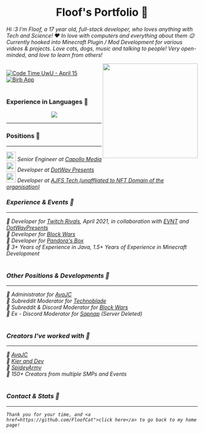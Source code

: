 <div align='center'>
  <h1>Floof's Portfolio 🧡</h1>
</div>

<i> Hi :3 I'm Floof, a 17 year old, full-stack developer, who loves anything with Tech and Science! ❤️ In love with computers and everything about them 😉 Currently hooked into Minecraft Plugin / Mod Development for various videos & projects. Love cats, dogs, music and talking to people! Very open-minded, and love to learn from others! </i>

<img align='right' src="https://cdn.discordapp.com/attachments/870748925571792916/980350874977177620/47d949eaa9f98254f089a898a01e99fd-modified.png" width="250">
<br>
<a href="https://wakatime.com/@15a707f0-e01c-42c8-b5fc-2f82e7b21c7f"><img src="https://wakatime.com/badge/user/15a707f0-e01c-42c8-b5fc-2f82e7b21c7f.svg" alt="Code Time UwU - April 15" /></a>
  <a href="https://twitter.com/intent/follow?screen_name=floo__f">
        <img src="https://img.shields.io/twitter/follow/floo__f?style=social&logo=twitter"
            alt="Birb App"></a>
    </div>
    
<br>
<br>
<div align='left'>
  <h3>Experience in Languages 💙</h3>
</div>
<p align="center">
  <a href="https://skillicons.dev">
    <img src="https://skillicons.dev/icons?i=arduino,bash,c,cpp,discord,bots,eclipse,java,kotlin,mysql,py,pytorch,raspberrypi" />
  </a>
</p>

<hr />
<div align='left'>
  <h3>Positions 💙</h3>
</div>
<hr />
  <i><img src="https://media.giphy.com/media/VgCDAzcKvsR6OM0uWg/giphy.gif" width="25"> <i>Senior Engineer at <a href="https://www.capollomedia.com">Capollo Media</a></i>
    <br>
  <i><img src="https://media.giphy.com/media/VgCDAzcKvsR6OM0uWg/giphy.gif" width="25"> <i>Developer at <a href="https://dotwavpresents.org/">DotWav Presents</a></i>
    <br>
  <i><img src="https://media.giphy.com/media/VgCDAzcKvsR6OM0uWg/giphy.gif" width="25"> <i>Developer at <a href="https://ajfstech.com/">AJFS Tech (unaffliated to NFT Domain of the organisation)</a></i>
    <br>
    
<div align='left'>
  <h3>Experience & Events 💙</h3>
</div>
<hr />
    🎲<i> Developer for <a href="https://www.youtube.com/watch?v=4nBArTaUjzE">Twitch Rivals</a>, April 2021, in collaboration with <a href="https://twitter.com/EVNTgames">EVNT</a> and <a href="https://twitter.com/dotwavpresents">DotWavPresents</a><br>
    🎲<i> Developer for <a href="https://twitter.com/BlockWarsEvent/status/1528044302844174339">Block Wars</a><br>
    🎲<i> Developer for <a href="https://twitter.com/PandorasBoxMC">Pandora's Box</a><br>
    🎲<i> 3+ Years of Experience in Java, 1.5+ Years of Experience in Minecraft Development<br>
    </i>
   <br>
<div align='left'>
  <h3>Other Positions & Developments 💙</h3>
</div>
<hr />
    🌺<i> Administrator for <a href="https://twitter.com/_AvaJC_">AvaJC</a><br>
    🌺<i> Subreddit Moderator for <a href="https://www.reddit.com/r/Technoblade/">Technoblade</a><br>
    🌺<i> Subreddit & Discord Moderator for <a href="https://discord.gg/blockwars">Block Wars</a><br>
    🌺<i> Ex - Discord Moderator for <a href="https://twitter.com/Sapnap">Sapnap</a> (Server Deleted)<br>
    </i>
    <br>
<div align='left'>
  <h3>Creators I've worked with 💙</h3>
</div>
<hr />
    💮<i> <a href="https://www.youtube.com/c/AvaJC">AvaJC</a><br>
    💮<i> <a href="https://www.youtube.com/c/KIERandDEVGaming">Kier and Dev</a><br>
    💮<i> <a href="https://www.youtube.com/channel/UCZ6Mbxc8rEBYueMD4cI71Dw">SpideyArmy</a><br>
    💮<i> 150+ Creators from multiple SMPs and Events<br>
<br>
<div align='left'>
  <h3>Contact & Stats 💙</h3>
</div>
<hr />
    
    Thank you for your time, and <a href=https://github.com/FloofCat">click here</a> to go back to my home page!
    

    
    
    
    

    
    


